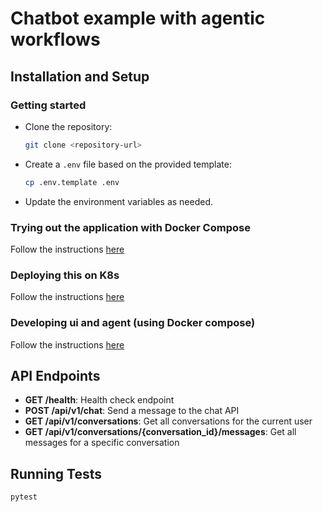 # Chatbot example with agentic workflows

## Installation and Setup

### Getting started

- Clone the repository:

  ```bash
  git clone <repository-url>
  ```

- Create a `.env` file based on the provided template:

  ```bash
  cp .env.template .env
  ```

- Update the environment variables as needed.

### Trying out the application with Docker Compose

Follow the instructions [here](./deploy/compose/README.md#trying-out-the-application-with-docker)

### Deploying this on K8s

Follow the instructions [here](./deploy/k8s/README.md)

### Developing ui and agent (using Docker compose)

Follow the instructions [here](./deploy/compose/README.md#developing-ui-and-agent)

## API Endpoints

- **GET /health**: Health check endpoint
- **POST /api/v1/chat**: Send a message to the chat API
- **GET /api/v1/conversations**: Get all conversations for the current user
- **GET /api/v1/conversations/{conversation_id}/messages**: Get all messages for a specific conversation

## Running Tests

```bash
pytest
```

